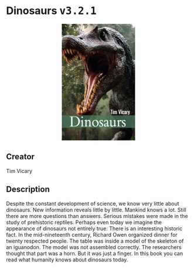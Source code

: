 
# Dinosaurs <kbd>v3.2.1</kbd>

<center>
  <img src="./cover-1024.jpg"/>
</center>

## Creator
Tim Vicary

## Description
Despite the constant development of science, we know very little about dinosaurs. New information reveals little by little. Mankind knows a lot. Still there are more questions than answers. Serious mistakes were made in the study of prehistoric reptiles. Perhaps even today we imagine the appearance of dinosaurs not entirely true. There is an interesting historic fact. In the mid-nineteenth century, Richard Owen organized dinner for twenty respected people. The table was inside a model of the skeleton of an iguanodon. The model was not assembled correctly. The researchers thought that part was a horn. But it was just a finger. In this book you can read what humanity knows about dinosaurs today. 
